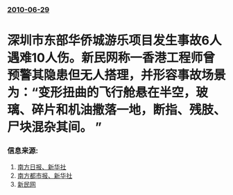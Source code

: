 ### [2010-06-29](/news/2010/06/29/index.md)

##### 
#  深圳市东部华侨城游乐项目发生事故6人遇难10人伤。新民网称一香港工程师曾预警其隐患但无人搭理，并形容事故场景为：“变形扭曲的飞行舱悬在半空，玻璃、碎片和机油撒落一地，断指、残肢、尸块混杂其间。 ”




### 信息来源:

1. [南方日报、新华社](http://news.qq.com/a/20100629/001948.htm)
2. [南方都市报、新华社](http://news.qq.com/a/20100630/000083.htm)
3. [新民网](https://web.archive.org/web/20100711093037/http://focus.news.163.com/10/0708/10/6B2JC13R00011SM9.html)
